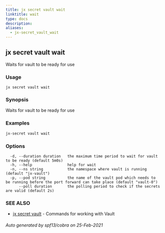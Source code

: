 ```yaml
---
title: jx secret vault wait
linktitle: wait
type: docs
description: 
aliases:
  - jx-secret_vault_wait
---
```


## jx secret vault wait

Waits for vault to be ready for use

### Usage

```
jx secret vault wait
```

### Synopsis

Waits for vault to be ready for use

### Examples

  ```bash
  jx-secret vault wait

  ```
### Options

```
  -d, --duration duration   the maximum time period to wait for vault to be ready (default 5m0s)
  -h, --help                help for wait
  -n, --ns string           the namespace where vault is running (default "jx-vault")
  -p, --pod string          the name of the vault pod which needs to be running before the port forward can take place (default "vault-0")
      --poll duration       the polling period to check if the secrets are valid (default 2s)
```

### SEE ALSO

* [jx secret vault](..)	 - Commands for working with Vault

###### Auto generated by spf13/cobra on 25-Feb-2021
